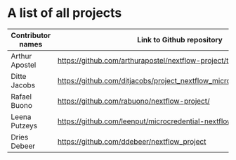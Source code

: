 # A list of all projects

| Contributor names | Link to Github repository |
| ----------------- | ------------------------- |
|  Arthur Apostel                 |  https://github.com/arthurapostel/nextflow-project/tree/master     |
|  Ditte Jacobs     | https://github.com/ditjacobs/project_nextflow_microcredential/tree/main# |
|  Rafael Buono                 |  https://github.com/rabuono/nextflow-project/                         |
|  Leena Putzeys     | https://github.com/leenput/microcredential-nextflow-project/tree/main |
|  Dries Debeer     |  https://github.com/ddebeer/nextflow_project |
